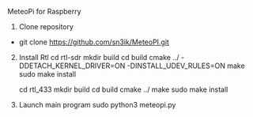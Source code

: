 MeteoPi for Raspberry 

1. Clone repository
- git clone https://github.com/sn3ik/MeteoPI.git
  
2. Install Rtl
   cd rtl-sdr
   mkdir build
   cd build
   cmake ../ -DDETACH_KERNEL_DRIVER=ON -DINSTALL_UDEV_RULES=ON
   make
   sudo make install

   cd rtl_433
   mkdir build
   cd build
   cmake ../
   make
   sudo make install

3. Launch main program
   sudo python3 meteopi.py
